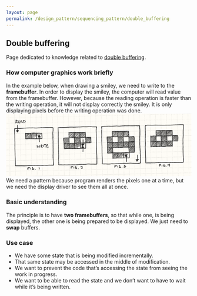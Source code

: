 ```yaml
---
layout: page
permalink: /design_pattern/sequencing_pattern/double_buffering
---
```


## Double buffering
Page dedicated to knowledge related to [double buffering](https://gameprogrammingpatterns.com/double-buffer.html).

### How computer graphics work briefly
In the example below, when drawing a smiley, we need to write to the **framebuffer**. In order to display the smiley, the computer will read value from the framebuffer. However, because the reading operation is faster than the writing operation, it will not display correctly the smiley. It is only displaying pixels before the writing operation was done.
![Double buffering tearing](double-buffer-tearing.png)
We need a pattern because program renders the pixels one at a time, but we need the display driver to see them all at once.

### Basic understanding
The principle is to have **two framebuffers**, so that while one, is being displayed, the other one is being prepared to be displayed. We just need to **swap** buffers.

### Use case
- We have some state that is being modified incrementally.
- That same state may be accessed in the middle of modification.
- We want to prevent the code that’s accessing the state from seeing the work in progress.
- We want to be able to read the state and we don’t want to have to wait while it’s being written.





